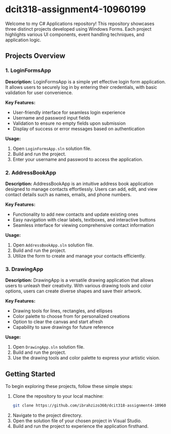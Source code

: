# dcit318-assignment4-10960199

Welcome to my C# Applications repository! This repository showcases three distinct projects developed using Windows Forms. Each project highlights various UI components, event handling techniques, and application logic.

## Projects Overview

### 1. LoginFormsApp

**Description:**
LoginFormsApp is a simple yet effective login form application. It allows users to securely log in by entering their credentials, with basic validation for user convenience.

**Key Features:**
- User-friendly interface for seamless login experience
- Username and password input fields
- Validation to ensure no empty fields upon submission
- Display of success or error messages based on authentication

**Usage:**
1. Open `LoginFormsApp.sln` solution file.
2. Build and run the project.
3. Enter your username and password to access the application.

### 2. AddressBookApp

**Description:**
AddressBookApp is an intuitive address book application designed to manage contacts effortlessly. Users can add, edit, and view contact details such as names, emails, and phone numbers.

**Key Features:**
- Functionality to add new contacts and update existing ones
- Easy navigation with clear labels, textboxes, and interactive buttons
- Seamless interface for viewing comprehensive contact information

**Usage:**
1. Open `AddressBookApp.sln` solution file.
2. Build and run the project.
3. Utilize the form to create and manage your contacts efficiently.

### 3. DrawingApp

**Description:**
DrawingApp is a versatile drawing application that allows users to unleash their creativity. With various drawing tools and color options, users can create diverse shapes and save their artwork.

**Key Features:**
- Drawing tools for lines, rectangles, and ellipses
- Color palette to choose from for personalized creations
- Option to clear the canvas and start afresh
- Capability to save drawings for future reference

**Usage:**
1. Open `DrawingApp.sln` solution file.
2. Build and run the project.
3. Use the drawing tools and color palette to express your artistic vision.

## Getting Started

To begin exploring these projects, follow these simple steps:

1. Clone the repository to your local machine:
   ```bash
   git clone https://github.com/ibrahzizo360/dcit318-assignment4-10960199.git
   ```
2. Navigate to the project directory.
3. Open the solution file of your chosen project in Visual Studio.
4. Build and run the project to experience the application firsthand.